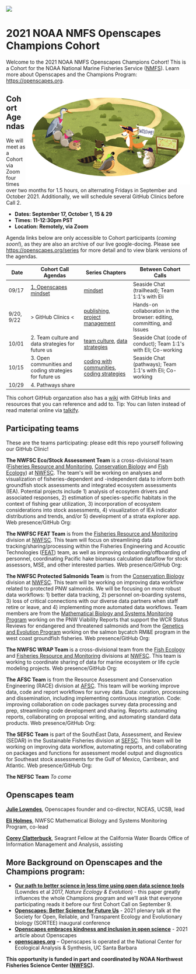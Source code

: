 <a align="left" href="https://github.com/Openscapes/2021-noaa-nmfs"><img src="https://github.githubassets.com/images/modules/logos_page/GitHub-Mark.png" width="35px"></a>

# 2021 NOAA NMFS Openscapes Champions Cohort

Welcome to the 2021 NOAA NMFS Openscapes Champions Cohort! This is a Cohort for the NOAA National Marine Fisheries Service ([NMFS](https://www.fisheries.noaa.gov/)). Learn more about Openscapes and the Champions Program: <https://openscapes.org>. 

<img align="right" src="horst-champions-trailhead.png" width="450">  

## Cohort Agendas

We will meet as a Cohort via Zoom four times over two months for 1.5 hours, on alternating Fridays in September and October 2021. Additionally, we will schedule several GitHub Clinics before Call 2. 

- **Dates: September 17, October 1, 15 & 29**
- **Times: 11-12:30pm PST**
- **Location: Remotely, via Zoom**

Agenda links below are only accessible to Cohort participants (*coming soon!*), as they are also an archive of our live google-docing. Please see <https://openscapes.org/series> for more detail and to view blank versions of the agendas.

Date | Cohort Call Agendas          | Series Chapters |      Between Cohort Calls
----| ------------------|----------------------|--------------------------------
09/17 | [1. Openscapes mindset](https://docs.google.com/document/d/1EItsyjxfePqrt1OsIf6d0am1vbmwYvdSYCG5w1BZW8E/edit?usp=sharing) | [mindset](https://openscapes.github.io/series/mindset) | Seaside Chat (trailhead); Team 1:1's with Eli
9/20, 9/22 | > GitHub Clinics <| [publishing](https://openscapes.github.io/series/github-pub), [project management](https://openscapes.github.io/series/github-issues) | Hands-on collaboration in the browser: editing, committing, and Issues
10/01 | 2. Team culture and data strategies for future us | [team culture](https://openscapes.github.io/series/team-culture), [data strategies](https://openscapes.github.io/series/data-strategies) | Seaside Chat (code of conduct); Team 1:1's with Eli; Co-working 
10/15 | 3. Open communities and coding strategies for future us | [coding with communities](https://openscapes.github.io/series/communities), [coding strategies](https://openscapes.github.io/series/coding-strategies) | Seaside Chat (pathways); Team 1:1's with Eli; Co-working
10/29 | 4. Pathways share |  | 

This cohort GitHub organzation also has a [wiki](https://github.com/Openscapes/2021-noaa-nmfs/wiki) with GitHub links and resources that you can reference and add to. Tip: You can listen instead of read material online via [talkify](https://talkify.net/web-reader-read-any-website-aloud).

## Participating teams

These are the teams participating: please edit this repo yourself following our GitHub Clinic!

**The NWFSC Eco/Stock Assessment Team** is a cross-divisional team ([Fisheries Resource and Monitoring](fisheries.noaa.gov/about/fishery-resource-analysis-and-monitoring-division-northwest-fisheries-science-center), [Conservation Biology](https://www.fisheries.noaa.gov/about/conservation-biology-division-northwest-fisheries-science-center) and [Fish Ecology](https://www.fisheries.noaa.gov/about/fish-ecology-division-northwest-fisheries-science-center)) at [NWFSC](https://www.fisheries.noaa.gov/about/northwest-fisheries-science-center). The team's will be working on analyses and visualization of fisheries-dependent and -independent data to inform both groundfish stock assessments and integrated ecosystem assessments (IEA). Potential projects include 1) analysis of ecosytem drivers and associated responses, 2) estimation of species-specific habitats in the context of fishing gear utilization, 3) incorporation of ecosystem considerations into stock assessments, 4) visualization of IEA indicator distributions and trends, and/or 5) development of a strata explorer app. Web presence/GitHub Org: 

**The NWFSC FEAT Team** is from the [Fisheries Resource and Monitoring](fisheries.noaa.gov/about/fishery-resource-analysis-and-monitoring-division-northwest-fisheries-science-center) division at [NWFSC](https://www.fisheries.noaa.gov/about/northwest-fisheries-science-center). This team will focus on streamlining data tracking/sharing/processing within the Fisheries Engineering and Acoustic Technologies ([FEAT](https://www.fisheries.noaa.gov/west-coast/sustainable-fisheries/fisheries-engineering-and-acoustic-technologies-team)) team, as well as improving onboarding/offboarding of personnel, coordinating Pacific hake biomass calculation dataflow for stock assessors, MSE, and other interested parties.  Web presence/GitHub Org:

**The NWFSC Protected Salmonids Team** is from the [Conservation Biology](https://www.fisheries.noaa.gov/about/conservation-biology-division-northwest-fisheries-science-center) division at [NWFSC](https://www.fisheries.noaa.gov/about/northwest-fisheries-science-center). This team will be working on improving data workflow related to protected PNW salmonids. We will be focusing on more robust data workflows: 1) better data tracking, 2) personnel on-boarding systems, 3) loss of critical connections with our diverse data partners when staff retire or leave, and 4) implementing more automated data workflows. Team members are from the [Mathematical Biology and Systems Monitoring Program](https://www.fisheries.noaa.gov/west-coast/science-data/mathematical-biology-and-systems-monitoring-pacific-northwest) working on the PNW Viability Reports that support the WCR Status Reviews for endangered and threatened salmonids and from the [Genetics and Evolution Program](https://www.fisheries.noaa.gov/west-coast/science-data/genetics-and-evolution-pacific-northwest) working on the salmon bycatch RM&E program in the west coast groundfish fisheries. Web presence/GitHub Org:

**The NWFSC WRAP Team** is a cross-divisional team from the [Fish Ecology](https://www.fisheries.noaa.gov/about/fish-ecology-division-northwest-fisheries-science-center) and [Fisheries Resource and Monitoring](fisheries.noaa.gov/about/fishery-resource-analysis-and-monitoring-division-northwest-fisheries-science-center) divisions at [NWFSC](https://www.fisheries.noaa.gov/about/northwest-fisheries-science-center). This team is working to coordinate sharing of data for marine ecosystem or life cycle modeling projects. Web presence/GitHub Org:

**The AFSC Team** is from the Resource Assessment and Conservation Engineering (RACE) division at [AFSC](https://www.fisheries.noaa.gov/about/alaska-fisheries-science-center). This team will be working improve data, code and report workflows for survey data. Data: curation, processing and dissemination, including implementing continuous integration. Code: improving collaboration on code packages survey data processing and prep, streamlining code development and sharing. Reports: automating reports, collaborating on proposal writing, and automating standard data products. Web presence/GitHub Org:

**The SEFSC Team** is part of the SouthEast Data, Assessment, and Review (SEDAR) in the Sustainable Fisheries division at [SEFSC](https://www.fisheries.noaa.gov/about/southeast-fisheries-science-center). This team will be working on improving data workflow, automating reports, and collaborating on packages and functions for assessment model output and disgnostics for Southeast stock assessments for the Gulf of Mexico, Carribean, and Atlantic. Web presence/GitHub Org:

**The NEFSC Team** *To come*

## Openscapes team

[**Julie Lowndes**](http://jules32.github.io/), Openscapes founder and co-director, NCEAS, UCSB, lead

[**Eli Holmes**](http://eeholmes.github.io/), NWFSC Mathematical Biology and Systems Monitoring Program, co-lead

[**Corey Clatterbuck**](https://www.coreyclatterbuck.com/), Seagrant Fellow at the California Water Boards Office of Information Management and Analysis, assisting


## More Background on Openscapes and the Champions program:

* **[Our path to better science in less time using open data science tools](https://www.nature.com/articles/s41559-017-0160)** (Lowndes et al 2017, _Nature Ecology & Evolution_) - this paper greatly influences the whole Champions program and we’ll ask that everyone participating reads it before our first Cohort Call on September 9. 
* **[Openscapes: Better Science for Future Us](https://docs.google.com/presentation/d/1HGw4P095-lblHiGQHXYidHiVysjrPxuojxTxKtE13vk/edit#slide=id.ge2b7c2f974_0_2017)** - 2021 plenary talk at the Society for Open, Reliable, and Transparent Ecology and Evolutionary biology (SORTEE) inaugural conference 
* **[Openscapes embraces kindness and inclusion in open science](https://sparcopen.org/impact-story/openscapes-embraces-kindness-and-inclusion-of-open-science/)** - 2021 article about Openscapes
* **[openscapes.org](https://openscapes.org/)** – Openscapes is operated at the National Center for Ecological Analysis & Synthesis, UC Santa Barbara

**This opportunity is funded in part and coordinated by NOAA Northwest Fisheries Science Center ([NWFSC](https://www.fisheries.noaa.gov/about/northwest-fisheries-science-center)).**
